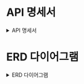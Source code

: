 # API 명세서

<details><summary> API 명세서 </summary>

| 기능 | 메서드 | URL |
|:---:|:---:|:---:|
|일정 생성|POST|/schedules|
|전체 일정 조회|GET|/schedules|
|선택 일정 조회|GET|/schedules/{scheduleId}|
|일정 수정|PUT|/schedules/{scheduleId}|
|일정 삭제|DELETE|/schedules/{scheduleId}|
|유저 생성(회원가입)|POST|/users|
|전체 유저 조회|GET|/users|
|선택 유저 조회|GET|/users/{userId}|
|유저 수정|PUT|/users/{userId}|
|유저 삭제|DELETE|/users/{userId}|
|로그인|POST|/users/login|

<details><summary> 일정 생성 API</summary>
  
# 일정 생성 API
 <p> URL : /schedules </p>
  HTTP Method : POST </p>
  설명 : 일정을 생성하는 API입니다. </p>

## 요청

### BODY

| 키 | 타입 | 설명 |
|:---:|:---:|:---:|
|title|String|일정 제목|
|schedule|String|일정 내용|

#### 예시
```
 {
  "title": "오늘 할 일",
  "schedule": "점심에 육회비빔밥 먹기"
}
 ```
## 응답

### 성공 시

| 키 | 타입 | 설명 |
|:---:|:---:|:---:|
|userId|long|유저 식별자|
|title|String|일정 제목|
|scheduleId|long|일정 식별자|
|schedule|String|일정 내용|
|createDate|LocalDateTime|생성 날짜/시간|
|updateDate|LocalDateTime|수정 날짜/시간|

#### 예시
```
{
  "userId": 17,
  "title": "오늘 할 일",
  "scheduleId": 2,
  "schedule": "점심에 육회비빔밥 먹기",
  "createDate": 2025-05-19  11:22:33,
  "updateDate": 2025-05-19  11:22:33
}
```

### 실패 시

| 키 | 타입 | 설명|
|:---:|:---:|:---:|
|code|int|오류 코드|
|message|String|오류에 관한 설명|

#### 예시
```
{
  "code": 400,
  "message": "잘못된 요청입니다."
}
```
</details>
<details> <summary>전체 일정 조회 API</summary>

# 전체 일정 조회 API
<p> URL : /schedules </p>
    HTTP Method : GET </p>
    설명 : 전체 일정 목록을 조회하는 API입니다. </p>
    
## 요청
필요한 값이 없습니다.

## 응답

### 성공 시

| 키 | 타입 | 설명 |
|:---:|:---:|:---:|
|userId|long|유저 식별자|
|title|String|일정 제목|
|scheduleId|long|일정 식별자|
|schedule|String|일정 내용|
|createDate|LocalDateTime|생성 날짜/시간|
|updateDate|LocalDateTime|수정 날짜/시간|

#### 예시
```
[
{
  "userId": 17,
  "title": "오늘 할 일",
  "scheduleId": 2,
  "schedule": "점심에 육회비빔밥 먹기",
  "createDate": 2025-05-19  11:22:33,
  "updateDate": 2025-05-19  11:22:33
},
{
  "userId": 18,
  "title": "내일 할 일",
  "scheduleId": 7,
  "schedule": "오전에 낮잠 자기",
  "createDate": 2025-05-19  11:15:33,
  "updateDate": 2025-05-19  12:23:45
}
]
```

### 실패 시

| 키 | 타입 | 설명|
|:---:|:---:|:---:|
|code|int|오류 코드|
|message|String|오류에 관한 설명|

#### 예시
```
{
  "code": 404,
  "message": "데이터가 존재하지 않습니다."
}
```
</details>
<details><summary>선택 일정 조회 API</summary>

# 선택 일정 조회 API

<p> URL : /schedules/{scheduleId} </p>
    HTTP Method : GET </p>
    설명 : 선택 일정 하나를 조회하는 API입니다. </p>

## 요청

### Param
| 키 | 타입 | 설명|
|:---:|:---:|:---:|
|scheduleId|long|일정 식별자|

#### 예시
```
http://localhost:8080/schedules/10
```
## 응답

### 성공 시

| 키 | 타입 | 설명 |
|:---:|:---:|:---:|
|userId|long|유저 식별자|
|title|String|일정 제목|
|scheduleId|long|일정 식별자|
|schedule|String|일정 내용|
|createDate|LocalDateTime|생성 날짜/시간|
|updateDate|LocalDateTime|수정 날짜/시간|

#### 예시
```
{
  "userId": 1,
  "title": "오늘 할 일",
  "scheduleId": 2,
  "schedule": "점심에 육회비빔밥 먹기",
  "createDate": 2025-05-19  11:22:33,
  "updateDate": 2025-05-19  11:22:33
}
```

### 실패 시

| 키 | 타입 | 설명|
|:---:|:---:|:---:|
|code|int|오류 코드|
|message|String|오류에 관한 설명|

#### 예시
```
{
  "code": 404,
  "message": "데이터가 존재하지 않습니다."
}
```
</details>

<details><summary> 일정 수정 API </summary>

# 일정 수정 API

<p> URL : /schedule/{scheduleId} </p>
    HTTP Method : PUT </p>
    설명 : 선택한 일정을 수정하는 API입니다. </p>

## 요청 

### Param

| 키 | 타입 | 설명 |
|:---:|:---|:---:|
|scheduleId|long|일정 식별자|


#### 예시 
```
http://localhost:8080/schedules/22
```

### Body

|키|타입|설명|
|:---:|:---:|:---:|
|title|String|일정 제목|
|schedule|String|일정 내용|
|password|String|비밀번호|

#### 예시
```
 {
  "title": "수정된 제목",
  "schedule": "수정된 일정 내용",
  "password": "일정 생성 시 입력한 비밀번호"
}
 ```

## 응답

### 성공 시

| 키 | 타입 | 설명 |
|:---:|:---:|:---:|
|userId|long|유저 식별자|
|title|String|일정 제목|
|scheduleId|long|일정 식별자|
|schedule|String|일정 내용|
|createDate|LocalDateTime|생성 날짜/시간|
|updateDate|LocalDateTime|수정 날짜/시간|

## 예시
```
{
  "userId": 1,
  "title": "수정된 제목"
  "scheduleId": 2,
  "schedule": "수정된 내용",
  "createDate": 2025-05-19  11:22:33,
  "updateDate": 2025-05-19  14:44:44
}
```



### 실패 시

| 키 | 타입 | 설명 |
|:---:|:---:|:---:|
|code|int|오류 코드|
|message|String|오류 관련 내용|

#### 예시
```
{
  "code": 401,
  "message": "잘못된 비밀번호 입니다.
}
```

</details>

<details><summary>일정 삭제 API</summary>

# 일정 삭제 API

<p> URL : /schedules/{scheduleId} </p>
    HTTP Method : DELETE </p>
    설명 : 선택한 일정을 삭제하는 API입니다. </p>

## 요청

### Param
| 키 | 타입 | 설명 |
|:---:|:---:|:---:|
|scheduleId|long|일정 식별자|

#### 예시
```
http://localhost:8080/schedules/2
```

### Body
| 키 | 타입 | 설명 |
|:---:|:---:|:---:|
|password|String|비밀번호|

#### 예시
```
{
  "password": "password12"
}
```



## 응답

### 성공 시

| 키 | 타입 | 설명|
|:---:|:---:|:---:|
|code|int|HTTP 코드(200)|
|message|String|메시지|


#### 예시
```
{
  "code": 200,
  "message": "성공적으로 삭제되었습니다."
}
```

### 실패 시
| 키 | 타입 | 설명|
|:---:|:---:|:---:|
|code|int|HTTP 코드(400)|
|message|String|메시지|

#### 예시
```
{
  "code": 401,
  "message": "잘못된 비밀번호입니다."
}
```

</details>

<details><summary> 유저 생성(회원가입) API</summary>

# 유저 생성(회원가입) API
<p> URL : /users </p>
    HTTP Method : POST </p>
    설명 : 유저를 생성하는 API 입니다.</p>

## 요청
### BODY

| 키 | 타입 | 설명 |
|:---:|:---:|:---:|
|userName|String|유저 이름|
|email|String|이메일|
|password|String|비밀번호|

#### 예시
```
 {
  "userName": "사용자1",
  "email": "sayongja1@gmail.com",
  "password": "password1"
}
 ```

## 응답
| 키 | 타입 | 설명 |
|:---:|:---:|:---:|
|userId|long|유저 식별자|
|userName|String|유저 이름|
|email|String|이메일|
|createDate|LocalDateTime|생성 날짜/시간|

#### 예시
```
{
  "userId": 17,
  "userName": "사용자1",
  "email": "sayongja1@gmail.com",
  "createDate": 2025-05-19 15:13:13
}
```
</details>
<details> <summary>전체 유저 조회 API</summary>

# 전체 유저 조회 API
<p> URL : /users </p>
    HTTP Method : GET </p>
    설명 : 전체 유저 목록을 조회하는 API입니다. </p>
    
## 요청
필요한 값이 없습니다.

## 응답

### 성공 시

| 키 | 타입 | 설명 |
|:---:|:---:|:---:|
|userId|long|유저 식별자|
|userName|String|유저 이름|
|email|String|이메일|
|createDate|LocalDateTime|생성 날짜/시간|

#### 예시
```
[
{
  "userId": 17,
  "userName": "사용자1",
  "email": "sayomgja1@gmail.com",
  "createDate": 2025-05-19  15:13:13
},
{
  "userId": 18,
  "userName": "사용자9",
  "email": "sayomgja9@naver.com",
  "createDate": 2025-05-19  18:11:18
}
]
```

### 실패 시

| 키 | 타입 | 설명|
|:---:|:---:|:---:|
|code|int|오류 코드|
|message|String|오류에 관한 설명|

#### 예시
```
{
  "code": 404,
  "message": "데이터가 존재하지 않습니다."
}
```


</details>
<details><summary>선택 유저 조회 API</summary>

# 선택 유저 조회 API

<p> URL : /users/{userId} </p>
    HTTP Method : GET </p>
    설명 : 선택 유저 한 명을 조회하는 API입니다. </p>

## 요청

### Param
| 키 | 타입 | 설명|
|:---:|:---:|:---:|
|userId|long|유저 식별자|

#### 예시
```
http://localhost:8080/users/17
```
## 응답

### 성공 시

| 키 | 타입 | 설명 |
|:---:|:---:|:---:|
|userId|long|유저 식별자|
|userName|String|유저 이름|
|email|String|이메일|
|createDate|LocalDateTime|생성 날짜/시간|

#### 예시
```
{
  "userId": 17,
  "userName": "사용자1",
  "email": "sayongja1@gmail.com",
  "createDate": 2025-05-19  15:13:13
}
```

### 실패 시

| 키 | 타입 | 설명|
|:---:|:---:|:---:|
|code|int|오류 코드|
|message|String|오류에 관한 설명|

#### 예시
```
{
  "code": 404,
  "message": "유저가 존재하지 않습니다."
}
```
</details>
<details><summary> 유저 수정 API </summary>

# 유저 수정 API

<p> URL : /users/{userId} </p>
    HTTP Method : PUT </p>
    설명 : 선택한 유저 이름을 수정하는 API입니다. </p>

## 요청 

### Param

| 키 | 타입 | 설명 |
|:---:|:---|:---:|
|userId|long|유저 식별자|


#### 예시 
```
http://localhost:8080/users/17
```

### Body

|키|타입|설명|
|:---:|:---:|:---:|
|userName|String|유저 이름|
|password|String|비밀번호|

#### 예시
```
 {
  "userName": "수정된 사용자 이름",
  "password": "유저 생성 시 입력한 비밀번호"
}
 ```

## 응답

### 성공 시

| 키 | 타입 | 설명 |
|:---:|:---:|:---:|
|userId|long|유저 식별자|
|userName|String|유저 이름|
|email|String|이메일|
|createDate|LocalDateTime|생성 날짜/시간|

## 예시
```
{
  "userId": 1,
  "userName": "수정된 사용자 이름",
  "email": sayongja1@gamil.com,
  "createDate": 2025-05-19  15:13:13
}
```



### 실패 시

| 키 | 타입 | 설명 |
|:---:|:---:|:---:|
|code|int|오류 코드|
|message|String|오류 관련 내용|

#### 예시
```
{
  "code": 401,
  "message": "잘못된 비밀번호 입니다.
}
```

</details>

<details><summary>유저 삭제 API</summary>

# 유저 삭제 API

<p> URL : /users/{userId} </p>
    HTTP Method : DELETE </p>
    설명 : 선택한 유저를 삭제하는 API입니다. </p>

## 요청

### Param
| 키 | 타입 | 설명 |
|:---:|:---:|:---:|
|userId|long|유저 식별자|

#### 예시
```
http://localhost:8080/users/17
```

### Body
| 키 | 타입 | 설명 |
|:---:|:---:|:---:|
|password|String|비밀번호|

#### 예시
```
{
  "password": "password1"
}
```


## 응답

### 성공 시

| 키 | 타입 | 설명|
|:---:|:---:|:---:|
|code|int|HTTP 코드(200)|
|message|String|메시지|


#### 예시
```
{
  "code": 200,
  "message": "성공적으로 삭제되었습니다."
}
```

### 실패 시
| 키 | 타입 | 설명|
|:---:|:---:|:---:|
|code|int|HTTP 코드(400)|
|message|String|메시지|

#### 예시
```
{
  "code": 401,
  "message": "잘못된 비밀번호입니다."
}
```

</details>
<details><summary> 로그인 API</summary>

# 로그인 API
<p> URL : /users/login </p>
    HTTP Method : POST </p>
    설명 : 로그인 API 입니다. </p>

## 요청

### Body

|키|타입|설명|
|:---:|:---:|:---:|
|userName|String|유저 이름|
|password|String|비밀번호|

#### 예시
```
{
  "userName": "사용자1",
  "password": "password1"
}
```


## 응답

### 성공 시

|키|타입|설명|
|:---:|:---:|:---:|
|userId|long|유저 식별자|
|userName|String|유저 이름|

#### 예시
```
{
  "userId": 17,
  "userName": "사용자1"
}
```

### 실패 시

|키|타입|설명|
|:---:|:---:|:---:|
|code|int|HTTP코드|
|message|String|메시지|

#### 예시
```
{
  "code": 401,
  "message": "잘못된 비밀번호입니다.
}
```

</details>

</details>


# ERD 다이어그램
<details><summary>ERD 다이어그램</summary>

<img src="https://github.com/user-attachments/assets/608729f4-1e23-416a-b888-b102c12f5f1e" weiht="600" higeth="400">
  
</details>




